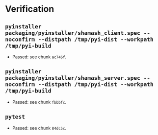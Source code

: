 # Verification

## `pyinstaller packaging/pyinstaller/shamash_client.spec --noconfirm --distpath /tmp/pyi-dist --workpath /tmp/pyi-build`
- Passed: see chunk `ac746f`.

## `pyinstaller packaging/pyinstaller/shamash_server.spec --noconfirm --distpath /tmp/pyi-dist --workpath /tmp/pyi-build`
- Passed: see chunk `fbbbfc`.

## `pytest`
- Passed: see chunk `84dc5c`.
